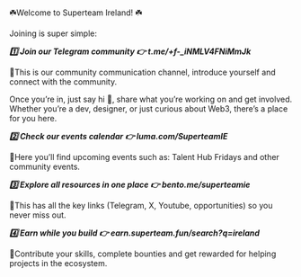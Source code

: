 ☘️Welcome to Superteam Ireland! ☘️

Joining is super simple:

***1️⃣ Join our Telegram community 👉 t.me/+f-_iNMLV4FNiMmJk***

🔹This is our community communication channel, introduce yourself and connect with the community.

Once you’re in, just say hi 👋, share what you’re working on and get involved. Whether you’re a dev, designer, or just curious about Web3, there’s a place for you here.

***2️⃣ Check our events calendar 👉 luma.com/SuperteamIE***

🔹Here you’ll find upcoming events such as: Talent Hub Fridays and other community events.

***3️⃣ Explore all resources in one place 👉 bento.me/superteamie***

🔹This has all the key links (Telegram, X, Youtube, opportunities) so you never miss out.

***4️⃣ Earn while you build 👉 earn.superteam.fun/search?q=ireland***

🔹Contribute your skills, complete bounties and get rewarded for helping projects in the ecosystem.


